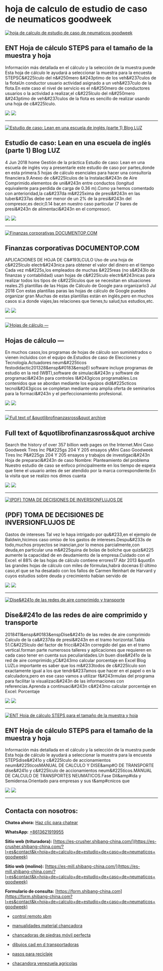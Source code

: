 # hoja de calculo de estudio de caso de neumaticos goodweek

<a href="https://swt.shibang-china.com/?l=es&img&k=hoja+de+calculo+de+estudio+de+caso+de+neumaticos+goodweek" target="_blank">![hoja de calculo de estudio de caso de neumaticos goodweek](http://static.shibang-china.com/all-800x300/4.jpg)</a>

## ENT Hoja de cálculo STEPS para el tamaño de la muestra y hoja
Información más detallada en el cálculo y la selección de la muestra puede Esta hoja de cálculo le ayudará a seleccionar la muestra para la encuesta STEPSC&#225lculo del n&#250mero &#243ptimo de los veh&#237culos de la flotaUn conductor usuario actividad asignado a un veh&#237culo de la flota.En este caso el nivel de servicio es el n&#250mero de conductores usuarios o la actividad a realizar,el c&#225lculo del n&#250mero &#243ptimo de veh&#237culos de la flota es sencillo de realizar usando una hoja de c&#225lculo.


<a href="https://whatsapp.shibangsoft.com/WhatsApp.php" target="_blank" title="WhatsApp">![](http://static.shibang-china.com/icon/whatsapp.png)</a> <a href="https://swt.shibang-china.com/?l=es&icon&k=hoja+de+calculo+de+estudio+de+caso+de+neumaticos+goodweek" target="_blank">![](http://static.shibang-china.com/icon/chat-es.png)</a>

---

<a href="https://swt.shibang-china.com/?l=es&img&k=hoja+de+calculo+de+estudio+de+caso+de+neumaticos+goodweek" target="_blank">![Estudio de caso: Lean en una escuela de inglés (parte 1) Blog LUZ](http://static.shibang-china.com/all-800x300/1476.jpg)</a>

## Estudio de caso: Lean en una escuela de inglés (parte 1) Blog LUZ
4 Jun 2018 home Gestión de la práctica Estudio de caso: Lean en una escuela de inglés voy a presentarle este estudio de caso por partes,donde en esta primera.5 hojas de cálculo esenciales para hacer una consultoría financiera.9.Anexo de c&#225lculos de la Instalaci&#243n de Aire Comprimido.elementos de uni&#243n entre conductos (longitud equivalente para perdida de carga de 0.36 m).Como ya hemos comentado con anterioridad,la ca&#237da m&#225xima de presi&#243n en las tuber&#237as debe ser menor de un 2% de la presi&#243n del compresor,es decir,0.14 bar,en nuestro caso particular (7 bares de presi&#243n de alimentaci&#243n en el compresor).


<a href="https://whatsapp.shibangsoft.com/WhatsApp.php" target="_blank" title="WhatsApp">![](http://static.shibang-china.com/icon/whatsapp.png)</a> <a href="https://swt.shibang-china.com/?l=es&icon&k=hoja+de+calculo+de+estudio+de+caso+de+neumaticos+goodweek" target="_blank">![](http://static.shibang-china.com/icon/chat-es.png)</a>

---

<a href="https://swt.shibang-china.com/?l=es&img&k=hoja+de+calculo+de+estudio+de+caso+de+neumaticos+goodweek" target="_blank">![Finanzas corporativas DOCUMENTOP.COM](http://static.shibang-china.com/all-800x300/822.jpg)</a>

## Finanzas corporativas DOCUMENTOP.COM
APLICACIONES DE HOJA DE C&#193LCULO Uso de una hoja de c&#225lculo electr&#243nica para obtener el valor del dinero en el tiempo Cada vez m&#225s,los empleados de muchas &#225reas (no s&#243lo de finanzas y contabilidad) usan hojas de c&#225lculo electr&#243nicas para realizar todos los tipos de c&#225lculos que se necesitan en situaciones reales.25 plantillas de las Hojas de Cálculo de Google para organizarlo3 Jul 2018 Con estas plantillas paras las hojas de cálculo de Google puedes organizar gran Muchas de estas plantillas están en inglés,pero en muchos casos si.a donde viajes,las relaciones que tienes,tu salud,tus estudios,etc.


<a href="https://whatsapp.shibangsoft.com/WhatsApp.php" target="_blank" title="WhatsApp">![](http://static.shibang-china.com/icon/whatsapp.png)</a> <a href="https://swt.shibang-china.com/?l=es&icon&k=hoja+de+calculo+de+estudio+de+caso+de+neumaticos+goodweek" target="_blank">![](http://static.shibang-china.com/icon/chat-es.png)</a>

---

<a href="https://swt.shibang-china.com/?l=es&img&k=hoja+de+calculo+de+estudio+de+caso+de+neumaticos+goodweek" target="_blank">![Hojas de cálculo —](http://static.shibang-china.com/all-800x300/519.jpg)</a>

## Hojas de cálculo —
En muchos casos,los programas de hojas de cálculo son suministrados o vienen incluidos con el equipo de.Estudios de caso de Elecciones y Tecnología.Actuadores neum&#225ticos festodidactic201328&ensp&#0183&enspEl software incluye programas de estudio en la red (WBT),software de simulaci&#243n y software de programaci&#243n para controles l&#243gicos programables.Los contenidos que se abordan mediante los equipos did&#225cticos tecnol&#243gicos se completan mediante una amplia oferta de seminarios para la formaci&#243n y el perfeccionamiento profesional.


<a href="https://whatsapp.shibangsoft.com/WhatsApp.php" target="_blank" title="WhatsApp">![](http://static.shibang-china.com/icon/whatsapp.png)</a> <a href="https://swt.shibang-china.com/?l=es&icon&k=hoja+de+calculo+de+estudio+de+caso+de+neumaticos+goodweek" target="_blank">![](http://static.shibang-china.com/icon/chat-es.png)</a>

---

<a href="https://swt.shibang-china.com/?l=es&img&k=hoja+de+calculo+de+estudio+de+caso+de+neumaticos+goodweek" target="_blank">![Full text of &quotlibrofinanzasross&quot archive](http://static.shibang-china.com/all-800x300/443.jpg)</a>

## Full text of &quotlibrofinanzasross&quot archive
Search the history of over 357 billion web pages on the Internet.Mini Caso Goodweek Tires Inc P&#225gs 204 Y 205 ensayos yMini Caso Goodweek Tires Inc P&#225gs 204 Y 205 ensayos y trabajos de investigaci&#243n Hoja de preparaci&#243n de caso Nombre: Planteamiento del problema Nuestro estudio de caso se enfoco principalmente en los tiempo de espera que tiene el usuario antes de ser atendido por la marca correspondiente.En la visita que se realizo nos dimos cuanta


<a href="https://whatsapp.shibangsoft.com/WhatsApp.php" target="_blank" title="WhatsApp">![](http://static.shibang-china.com/icon/whatsapp.png)</a> <a href="https://swt.shibang-china.com/?l=es&icon&k=hoja+de+calculo+de+estudio+de+caso+de+neumaticos+goodweek" target="_blank">![](http://static.shibang-china.com/icon/chat-es.png)</a>

---

<a href="https://swt.shibang-china.com/?l=es&img&k=hoja+de+calculo+de+estudio+de+caso+de+neumaticos+goodweek" target="_blank">![(PDF) TOMA DE DECISIONES DE INVERSIONFLUJOS DE](http://static.shibang-china.com/all-800x300/870.jpg)</a>

## (PDF) TOMA DE DECISIONES DE INVERSIONFLUJOS DE
Gastos de intereses Tal vez le haya intrigado por qu&#233,en el ejemplo de Baldwin,hicimos caso omiso de los gastos de intereses.Despu&#233s de todo,muchos proyectos se inancian,por lo menos parcialmente,con deuda,en particular una m&#225quina de bolas de boliche que quiz&#225 aumente la capacidad de en deudamiento de la empresa.Cuidado con el Excel: el 88% de las hojas de cálculo contiene errores17 Abr 2013 &quotEn las grandes hojas de cálculo con miles de fórmulas,habrá docenas El último caso,el que se ha desatado con los fallos de Carmen Reinhart de Harvard y cuyos estudios sobre deuda y crecimiento habían servido de


<a href="https://whatsapp.shibangsoft.com/WhatsApp.php" target="_blank" title="WhatsApp">![](http://static.shibang-china.com/icon/whatsapp.png)</a> <a href="https://swt.shibang-china.com/?l=es&icon&k=hoja+de+calculo+de+estudio+de+caso+de+neumaticos+goodweek" target="_blank">![](http://static.shibang-china.com/icon/chat-es.png)</a>

---

<a href="https://swt.shibang-china.com/?l=es&img&k=hoja+de+calculo+de+estudio+de+caso+de+neumaticos+goodweek" target="_blank">![Dise&#241o de las redes de aire comprimido y transporte](http://static.shibang-china.com/all-800x300/677.jpg)</a>

## Dise&#241o de las redes de aire comprimido y transporte
2018411&ensp&#0183&enspDise&#241o de las redes de aire comprimido Calculo de la ca&#237da de presi&#243n en el tramo horizontal.Tabla 51.C&#225lculo del factor de fricci&#243n corregido del gas en el tramo vertical.forman parte numerosos talleres y aplicaciones que requieren en cada caso tener en cuenta sus peculiaridades.Un buen dise&#241o de la red de aire comprimido,yC&#243mo calcular porcentaje en Excel Blog LUZLo importante es saber que los m&#233todos de c&#225lculo son exactamente igual a los que tendr&#237amos que hacer en el papel o en la calculadora,pero en ese caso vamos a utilizar f&#243rmulas del programa para facilitar la visualizaci&#243n de las informaciones con referencias.Aprenda a continuaci&#243n c&#243mo calcular porcentaje en Excel: Porcentaje


<a href="https://whatsapp.shibangsoft.com/WhatsApp.php" target="_blank" title="WhatsApp">![](http://static.shibang-china.com/icon/whatsapp.png)</a> <a href="https://swt.shibang-china.com/?l=es&icon&k=hoja+de+calculo+de+estudio+de+caso+de+neumaticos+goodweek" target="_blank">![](http://static.shibang-china.com/icon/chat-es.png)</a>

---

<a href="https://swt.shibang-china.com/?l=es&img&k=hoja+de+calculo+de+estudio+de+caso+de+neumaticos+goodweek" target="_blank">![ENT Hoja de cálculo STEPS para el tamaño de la muestra y hoja](http://static.shibang-china.com/all-800x300/924.jpg)</a>

## ENT Hoja de cálculo STEPS para el tamaño de la muestra y hoja
Información más detallada en el cálculo y la selección de la muestra puede Esta hoja de cálculo le ayudará a seleccionar la muestra para la encuesta STEPSdise&#241o y c&#225lculo de accionamientos neum&#225ticosMANUAL DE CALCULO Y DISE&amp#O DE TRANSPORTE dise&#241o y c&#225lculo de accionamientos neum&#225ticos.MANUAL DE CALCULO DE TRANSPORTES NEUMATICOS.Fase Dil&amp#ida y Semidensa.Orientado para empresas y sus t&amp#cnicos que


<a href="https://whatsapp.shibangsoft.com/WhatsApp.php" target="_blank" title="WhatsApp">![](http://static.shibang-china.com/icon/whatsapp.png)</a> <a href="https://swt.shibang-china.com/?l=es&icon&k=hoja+de+calculo+de+estudio+de+caso+de+neumaticos+goodweek" target="_blank">![](http://static.shibang-china.com/icon/chat-es.png)</a>

---
## Contacta con nosotros:

**Chatea ahora:** [Haz clic para chatear](https://swt.shibang-china.com?l=es&contact&k=hoja+de+calculo+de+estudio+de+caso+de+neumaticos+goodweek)

**WhatsApp:**  [+8613621919955](https://whatsapp.shibangsoft.com/WhatsApp.php)

**Sitio web (trituradora):** [https://es-crusher.shibang-china.com/](https://es-crusher.shibang-china.com/?l=es&contact&k=hoja+de+calculo+de+estudio+de+caso+de+neumaticos+goodweek)

**Sitio web (molino):** [https://es-mill.shibang-china.com/](https://es-mill.shibang-china.com/?l=es&contact&k=hoja+de+calculo+de+estudio+de+caso+de+neumaticos+goodweek)

**Formulario de consulta:** [https://form.shibang-china.com](https://form.shibang-china.com?l=es&contact&k=hoja+de+calculo+de+estudio+de+caso+de+neumaticos+goodweek)

* [control remoto sbm](../72/control%20remoto%20sbm.md)

* [manualidades material chancadora](../76/manualidades%20material%20chancadora.md)

* [chancadoras de piedras móvil perfecta](../69/chancadoras%20de%20piedras%20m%C3%B3vil%20perfecta.md)

* [dibujos cad en d transportadoras](../75/dibujos%20cad%20en%20d%20transportadoras.md)

* [pasos para reciclaje](../78/pasos%20para%20reciclaje.md)

* [chacandora venezuela agricolas](../70/chacandora%20venezuela%20agricolas.md)